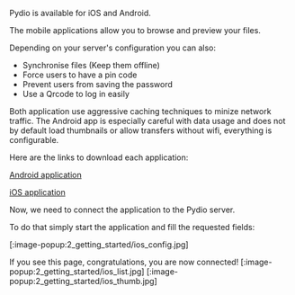 Pydio is available for iOS and Android.

The mobile applications allow you to browse and preview your files.

Depending on your server's configuration you can also:
- Synchronise files (Keep them offline)
- Force users to have a pin code
- Prevent users from saving the password
- Use a Qrcode to log in easily

Both application use aggressive caching techniques to minize network traffic. The Android app is especially careful with data usage and does not by default load thumbnails or allow transfers without wifi, everything is configurable.

Here are the links to download each application:

[Android application](https://play.google.com/store/apps/details?id=com.pydio.android.pydioPro)

[iOS application](https://itunes.apple.com/us/app/pydiopro/id1109419882)

Now, we need to connect the application to the Pydio server.

To do that simply start the application and fill the requested fields:

[:image-popup:2_getting_started/ios_config.jpg]

If you see this page, congratulations, you are now connected!
[:image-popup:2_getting_started/ios_list.jpg]
[:image-popup:2_getting_started/ios_thumb.jpg]
